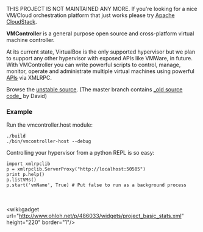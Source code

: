 THIS PROJECT IS NOT MAINTAINED ANY MORE. If you're looking for a nice VM/Cloud orchestration platform that just works please try [Apache CloudStack](http://cloudstack.apache.org).


**VMController** is a general purpose open source and cross-platform virtual machine controller.

At its current state, VirtualBox is the only supported hypervisor but we plan to support any other hypervisor with exposed APIs like VMWare, in future. With VMController you can write powerful scripts to control, manage, monitor, operate and administrate multiple virtual machines using powerful [APIs](http://code.google.com/p/vmcontroller/wiki/APIs) via XMLRPC.

Browse the [unstable source](http://code.google.com/p/vmcontroller/source/browse?repo=unstable). (The master branch contains [\_old source code\_](http://bitbucket.org/dgquintas/boincvm) by David)

### Example ###

Run the vmcontroller.host module:
```
./build
./bin/vmcontroller-host --debug
```

Controlling your hypervisor from a python REPL is so easy:
```
import xmlrpclib
p = xmlrpclib.ServerProxy("http://localhost:50505")
print p.help()
p.listVMs()
p.start('vmName', True) # Put false to run as a background process
```

<br><br>
<wiki:gadget url="http://www.ohloh.net/p/486033/widgets/project_basic_stats.xml" height="220" border="1"/>